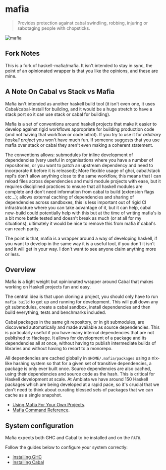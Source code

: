 mafia
=====

> Provides protection against cabal swindling, robbing, injuring or
> sabotaging people with chopsticks.

![mafia](img/mafia.jpg)

Fork Notes
----------

This is a fork of haskell-mafia/mafia. It isn't intended to stay in
sync, the point of an opinionated wrapper is that you like the
opinions, and these are mine.

A Note On Cabal vs Stack vs Mafia
---------------------------------

Mafia isn't intended as another haskell build tool (it isn't even one,
it uses Cabal/cabal-install for building, and it would be a huge
stretch to have a stack port so it can use stack or cabal for
building).

Mafia is a set of conventions around haskell projects that make it
easier to develop against rigid workflows appropriate for building
production code (and not having that workflow or code bitrot). If you
try to use it for _arbitrary haskell project_ you won't have much
fun. If someone suggests that you use mafia over stack or cabal they
aren't even making a coherent statement.

The conventions allows: submodules for inline development of
dependencies (very useful in organisations where you have a number of
repositories, or you want to patch an upstream dependency and need to
incorporate it before it is released); More flexible usage of ghci,
cabal/stack repl's don't allow anything close to the same workflow,
this means that I can reload files across dependencies and multi
module projects with ease, but it requires disciplined practices to
ensure that all haskell modules are complete and don't need
information from cabal to build (extension flags etc...); allows
external caching of dependencies and sharing of dependencies across
sandboxes, this is less important out of rigid CI infrastructure where
you can take advantage of it, but it can help, cabal new-build could
potentially help with this but at the time of writing mafia's is a bit
more battle tested and doesn't break as much (or at all for my
situations), ultimately it would be nice to remove this from mafia if
cabal's can reach parity.

The point is that, mafia is a wrapper around a way of developing
haskell, if you want to develop in the same way it is a useful tool,
if you don't it isn't and it will get in your way. I don't want to see
anyone claim anything more or less.

Overview
--------

Mafia is a light weight but opinionated wrapper around Cabal that makes working
on Haskell projects fun and easy.

The central idea is that upon cloning a project, you should only have to
run `mafia build` to get up and running for development. This will pull
down any git submodules, create a cabal sandbox, install dependencies
and then build everything, tests and benchmarks included.

Cabal packages in the same git repository, or in git submodules, are
discovered automatically and made available as source dependencies. This
is particularly useful if you have many internal dependencies that are
not published to Hackage. It allows for development of a package and its
dependencies all at once, without having to publish intermediate builds
of libraries and without having to resort to a monorepo.

All dependencies are cached globally in `$HOME/.mafia/packages`
using a nix-like hashing system so that for a given set of transitive
dependencies, a package is only ever built once. Source dependencies are
also cached, using their dependencies and source code as the hash. This
is critical for Haskell development at scale. At Ambiata we have around
150 Haskell packages which are being developed at a rapid pace, so it's
crucial that we don't need to think about curating blessed sets of
packages that we can cache as a single snapshot.


* [Using Mafia For Your Own Projects](docs/using-mafia.md).
* [Mafia Command Reference](docs/command-reference.md).


System configuration
--------------------

Mafia expects both GHC and Cabal to be installed and on the `PATH`.

Follow the guides below to configure your system correctly:

- [Installing GHC](docs/installing-ghc.md)
- [Installing Cabal](docs/installing-cabal.md)

